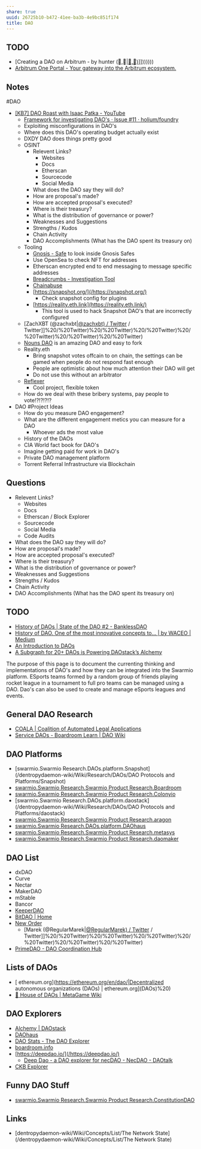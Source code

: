 ```yaml
---
share: true
uuid: 26725b10-b472-41ee-ba3b-4e9bc851f174
title: DAO
---
```

## TODO
* [Creating a DAO on Arbitrum - by hunter (💙,🚀|[💙,🚀)](/💙,🚀)]]))))))
* [Arbitrum One Portal - Your gateway into the Arbitrum ecosystem.](https://portal.arbitrum.one/)
## Notes
#DAO
* [[KB7] DAO Roast with Isaac Patka - YouTube](https://www.youtube.com/watch?v=-FMKCMAUQIg)
	* [Framework for investigating DAO's · Issue #11 · holium/foundry](https://github.com/holium/foundry/issues/11)
	* Exploiting misconfigurations in DAO's
	* Where does this DAO's operating budget actually exist
	* DXDY DAO does things pretty good
	* OSINT
		* Relevent Links?
			* Websites
			* Docs
			* Etherscan
			* Sourcecode
			* Social Media
		* What does the DAO say they will do?
		* How are proposal's made?
		*  How are accepted proposal's executed?
		* Where is their treasury?
		* What is the distribution of governance or power?
		* Weaknesses and Suggestions
		* Strengths / Kudos
		* Chain Activity
		* DAO Accomplishments (What has the DAO spent its treasury on)
	* Tooling
		* [Gnosis - Safe](https://gnosis-safe.io/) to look inside Gnosis Safes
		* Use OpenSea to check NFT for addresses
		* Etherscan encrypted end to end messaging to message specific addresses
		* [Breadcrumbs - Investigation Tool](https://www.breadcrumbs.app/)
		* [Chainabuse](https://www.chainabuse.com/)
		* [https://snapshot.org/](/https://snapshot.org/)
			* Check snapshot config for plugins
		* [https://reality.eth.link](https://reality.eth.link/)
			* This tool is used to hack Snapshot DAO's that are incorrectly configured
	* [ZachXBT (@zachxbt|[@zachxbt) / Twitter](/@zachxbt) / Twitter]]%20/%20Twitter)%20/%20Twitter)%20/%20Twitter)%20/%20Twitter)%20/%20Twitter)%20/%20Twitter)
	* [Nouns DAO](https://nouns.wtf/) is an amazing DAO and easy to fork
	* Reality.eth
		* Bring snapshot votes offcain to on chain, the settings can be gamed when people do not respond fast enough
		* People are optimistic about how much attention their DAO will get
		* Do not use this without an arbitrator
	* [Reflexer](https://reflexer.finance/)
		* Cool project, flexible token
	* How do we deal with these bribery systems, pay people to vote!?!?!?!?
* DAO #Project Ideas
  * How do you measure DAO engagement?
  * What are the different engagement metics you can measure for a DAO
    * Whoever ads the most value
  * History of the DAOs
  * CIA World fact book for DAO's
  * Imagine getting paid for work in DAO's
  * Private DAO management platform
  * Torrent Referral Infrastructure via Blockchain
## Questions

* Relevent Links?
	* Websites
	* Docs
	* Etherscan / Block Explorer
	* Sourcecode
	* Social Media
	* Code Audits
* What does the DAO say they will do?
* How are proposal's made?
*  How are accepted proposal's executed?
* Where is their treasury?
* What is the distribution of governance or power?
* Weaknesses and Suggestions
* Strengths / Kudos
* Chain Activity
* DAO Accomplishments (What has the DAO spent its treasury on)
## TODO

* [History of DAOs | State of the DAO #2 - BanklessDAO](https://banklessdao.substack.com/p/history-of-daos-state-of-the-dao)
* [History of DAO. One of the most innovative concepts to… | by WACEO | Medium](https://waceo.medium.com/history-of-dao-ac768a07ca37)
* [An Introduction to DAOs](https://www.one37pm.com/nft/finance/what-is-a-dao)
* [A Subgraph for 20+ DAOs is Powering DAOstack’s Alchemy](https://thegraph.com/blog/daostack-alchemy)



The purpose of this page is to document the currenting thinking and implementations of DAO's and how they can be integrated into the Swarmio platform. ESports teams formed by a random group of friends playing rocket league in a tournament to full pro teams can be managed using a DAO. Dao's can also be used to create and manage eSports leagues and events.


## General DAO Research

* [COALA | Coalition of Automated Legal Applications](https://coala.global/)
* [Service DAOs - Boardroom Learn | DAO Wiki](https://learn.boardroom.info/Directory/service-daos/)

## DAO Platforms

* [swarmio.Swarmio Research.DAOs.platform.Snapshot](/dentropydaemon-wiki/Wiki/Research/DAOs/DAO Protocols and Platforms/Snapshot)
* [swarmio.Swarmio Research.Swarmio Product Research.Boardroom](/Boardroom)
* [swarmio.Swarmio Research.Swarmio Product Research.Colonyio](/Colony.io)
* [swarmio.Swarmio Research.DAOs.platform.daostack](/dentropydaemon-wiki/Wiki/Research/DAOs/DAO Protocols and Platforms/daostack)
* [swarmio.Swarmio Research.Swarmio Product Research.aragon](/Aragon)
* [swarmio.Swarmio Research.DAOs.platform.DAOhaus](/dentropydaemon-wiki/Software/List/DAOmehaus)
* [swarmio.Swarmio Research.Swarmio Product Research.metasys](/metasys)
* [swarmio.Swarmio Research.Swarmio Product Research.daomaker](/daomaker)

## DAO List

* dxDAO
* Curve
* Nectar
* MakerDAO
* mStable
* Bancor
* [KeeperDAO](https://www.keeperdao.com/)
* [BitDAO | Home](https://www.bitdao.io/)
* [New Order](https://www.neworder.network/)
  * [Marek (@RegularMarek|[@RegularMarek) / Twitter](/@RegularMarek) / Twitter]]%20/%20Twitter)%20/%20Twitter)%20/%20Twitter)%20/%20Twitter)%20/%20Twitter)%20/%20Twitter)
* [PrimeDAO - DAO Coordination Hub](https://www.prime.xyz/)

## Lists of DAOs

* [ ethereum.org](https://ethereum.org/en/dao/|Decentralized autonomous organizations (DAOs) | ethereum.org](DAOs)%20)
* [💫 House of DAOs | MetaGame Wiki](https://wiki.metagame.wtf/docs/great-houses/house-of-daos)

## DAO Explorers

* [Alchemy | DAOstack](https://v1.alchemy.do/)
* [DAOhaus](https://app.daohaus.club/explore)
* [DAO Stats - The DAO Explorer](https://daostats.github.io/)
* [boardroom.info](https://www.boardroom.info/)
* [https://deepdao.io/](/https://deepdao.io/)
  * [Deep Dao - a DAO explorer for necDAO - NecDAO - DAOtalk](https://daotalk.org/t/deep-dao-a-dao-explorer-for-necdao/1209)
* [CKB Explorer](https://explorer.nervos.org/nervosdao)

## Funny DAO Stuff

* [swarmio.Swarmio Research.Swarmio Product Research.ConstitutionDAO](/ConstitutionDAO)
## Links
* [dentropydaemon-wiki/Wiki/Concepts/List/The Network State](/dentropydaemon-wiki/Wiki/Concepts/List/The Network State)